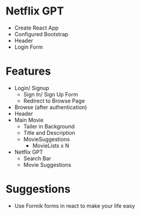 # Netflix GPT

- Create React App
- Configured Bootstrap
- Header
- Login Form

# Features

- Login/ Signup
  - Sign In/ Sign Up Form
  - Redirect to Browse Page
- Browse (after authentication)
- Header
- Main Movie
  - Tailer in Background
  - Title and Description
  - MovieSuggestions
    - MovieLists x N
- Netflix GPT
  - Search Bar
  - Movie Suggestions

# Suggestions

- Use Formik forms in react to make your life easy
